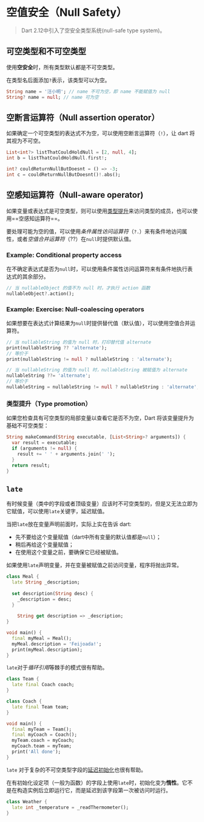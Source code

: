 # 空值安全（Null Safety）

> Dart 2.12中引入了空安全类型系统(null-safe type system)。

## 可空类型和不可空类型

使用**空安全**时，所有类型默认都是不可空类型。

在类型名后面添加`?`表示，该类型可以为空。

```dart
String name = '汪小明'; // name 不可为空，即 name 不能赋值为 null
String? name = null; // name 可为空
```

## 空断言运算符（Null assertion operator）

如果确定一个可空类型的表达式不为空，可以使用空断言运算符（`!`），让 dart 将其视为不可空。

```dart
List<int?> listThatCouldHoldNull = [2, null, 4];
int b = listThatCouldHoldNull.first!;

int? couldReturnNullButDoesnt = () => -3;
int c = couldReturnNullButDoesnt()!.abs();
```

## 空感知运算符（Null-aware operator)

如果变量或表达式是可空类型，则可以使用[类型提升](https://dart.dev/null-safety/understanding-null-safety#type-promotion-on-null-checks)来访问类型的成员，也可以使用==空感知运算符==。

要处理可能为空的值，可以使用*条件属性访问运算符*（`?.`）来有条件地访问属性，或者*空值合并运算符*（??）在`null`时提供默认值。

### Example: Conditional property access

在不确定表达式是否为`null`时，可以使用条件属性访问运算符来有条件地执行表达式的其余部分。

```dart
// 当 nullableObject 的值不为 null 时，才执行 action 函数
nullableObject?.action();
```

### Example: Exercise: Null-coalescing operators

如果想要在表达式计算结果为`null`时提供替代值（默认值），可以使用空值合并运算符。

```dart
// 当 nullableString 的值为 null 时，打印替代值 alternate
print(nullableString ?? 'alternate');
// 等价于
print(nullableString != null ? nullableString : 'alternate');

// 当 nullableString 的值为 null 时，nullableString 被赋值为 alternate
nullableString ??= 'alternate';
// 等价于
nullableString = nullableString != null ? nullableString : 'alternate';

```

### 类型提升（Type promotion）

如果您检查具有可空类型的局部变量以查看它是否不为空，Dart 将该变量提升为基础不可空类型：

```dart
String makeCommand(String executable, [List<String>? arguments]) {
  var result = executable;
  if (arguments != null) {
    result += ' ' + arguments.join(' ');
  }
  return result;
}
```

## `late` 

有时候变量（类中的字段或者顶级变量）应该时不可空类型的，但是又无法立即为它赋值，可以使用`late`关键字，延迟赋值。

当把`late`放在变量声明前面时，实际上实在告诉 dart:

- 先不要给这个变量赋值（dart中所有变量的默认值都是`null`）；
- 稍后再给这个变量赋值；
- 在使用这个变量之前，要确保它已经被赋值。

如果使用`late`声明变量，并在变量被赋值之前访问变量，程序将抛出异常。

```dart
class Meal {
  late String _description;
  
  set description(String desc) {
    _description = desc;
  }
  
 	String get description => _description;
}

void main() {
  final myMeal = Meal();
  myMeal.description = 'Feijoada!';
  print(myMeal.description);
}
```

`late`对于*循环引用*等棘手的模式很有帮助。

```dart
class Team {
  late final Coach coach;
}

class Coach {
  late final Team team;
}

void main() {
  final myTeam = Team();
  final myCoach = Coach();
  myTeam.coach = myCoach;
  myCoach.team = myTeam;
  print('All done');
}
```

`late` 对于复杂的不可空类型字段的[延迟初始化](https://dart.dev/null-safety/understanding-null-safety#lazy-initialization)也很有帮助。

在有初始化设定项（一般为函数）的字段上使用`late`时，初始化变为**惰性**。它不是在构造实例后立即运行它，而是延迟到该字段第一次被访问时运行。

```dart
class Weather {
  late int _temperature = _readThermometer();
}
```

